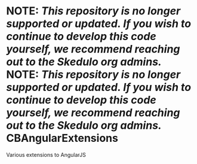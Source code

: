 **NOTE**: _This repository is no longer supported or updated. If you wish to continue to develop this code yourself, we recommend reaching out to the Skedulo org admins._
**NOTE**: _This repository is no longer supported or updated. If you wish to continue to develop this code yourself, we recommend reaching out to the Skedulo org admins._
CBAngularExtensions
===================

Various extensions to AngularJS